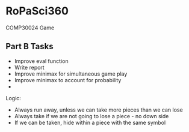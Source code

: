# RoPaSci360
COMP30024 Game

## Part B Tasks

- Improve eval function
- Write report
- Improve minimax for simultaneous game play
- Improve minimax to account for probability
- 

Logic:
- Always run away, unless we can take more pieces than we can lose
- Always take if we are not going to lose a piece - no down side
- If we can be taken, hide within a piece with the same symbol
